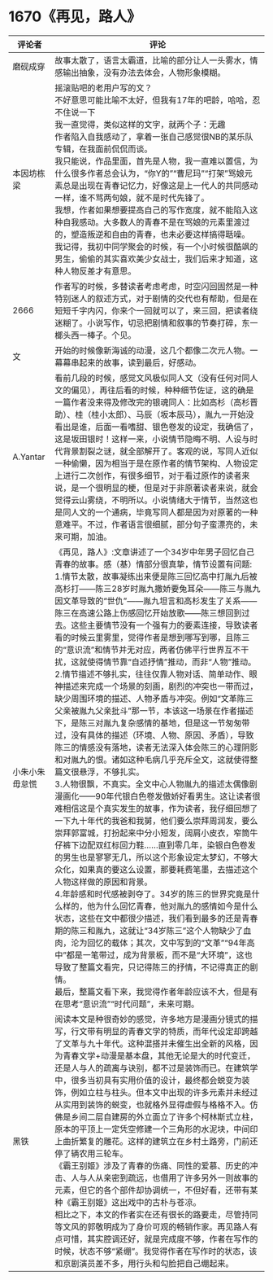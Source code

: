 # 1670《再见，路人》

评论者 | 评论 |
|---|---|
磨砚成穿|故事太散了，语言太霸道，比喻的部分让人一头雾水，情感输出抽象，没有办法去体会，人物形象模糊。
本因坊栋梁|摇滚贴吧的老用户写的文？<br/> 不好意思可能比喻不太好，但我有17年的吧龄，哈哈，忍不住说一下 <br/> 我一直觉得，类似这样的文字，就两个子：无趣 <br/> 作者陷入自我感动了，拿着一张自己感觉很NB的某乐队专辑，在我面前侃侃而谈。 <br/> 我只能说，作品里面，首先是人物，我一直难以置信，为什么很多作者总会认为，“你Y的”“曹尼玛”“打架”骂娘元素总是出现在青春记忆力，好像这是上一代人的共同感动一样，谁不骂两句娘，就不是时代先锋了。 <br/> 我想，作者如果想要提高自己的写作宽度，就不能陷入这种自我感动。大多数人的青春不是在骂娘的元素里渡过的，塑造叛逆和自由的青春，也未必要这样搞得聒噪。<br/> 我记得，我初中同学聚会的时候，有一个小时候很酷飒的男生，偷偷的其实喜欢美少女战士，我们后来才知道，这种人物反差才有意思。
2666|作者写的时候，多替读者考虑考虑，时空闪回固然是一种特别迷人的叙述方式，对于剧情的交代也有帮助，但是在短短千字内闪，你来个一回就可以了，来三回，把读者绕迷糊了。小说写作，切忌把剧情和叙事的节奏打碎，东一榔头西一棒子。个见。
文|开始的时候像新海诚的动漫，这几个都像二次元人物。一幕幕串起来的故事，读到最后，好感动。
A.Yantar| 看前几段的时候，感觉文风极似同人文（没有任何对同人文的偏见），再往后看的时候，种种细节佐证，这的确是一篇作者没来得及修改完的银魂同人：比如高杉（高杉晋助）、桂（桂小太郎）、马辰（坂本辰马），胤九一开始没看出是谁，后面一看嗜甜、银色卷发的设定，我确信了，这是坂田银时！这样一来，小说情节隐晦不明、人设与时代背景割裂之谜，就全部解开了。客观的说，写同人近似一种偷懒，因为相当于是在原作者的情节架构、人物设定上进行二次创作，有很多细节，对于看过原作的读者来说，是一个很明显的梗，但是对于非原著读者来说，就会觉得云山雾绕，不明所以。小说情绪大于情节，当然这也是同人文的一个通病，毕竟写同人都是因为对原著的一种意难平。不过，作者语言很细腻，部分句子蛮漂亮的，未来可期，加油。
小朱小朱毋怠慌|《再见，路人》:文章讲述了一个34岁中年男子回忆自己青春的故事。感（基）情部分很真挚，情节设置有问题:<br /> 1.情节太散，故事凝练出来便是陈三回忆高中打胤九后被高杉打——陈三28岁时胤九撒娇要兔耳朵——陈三与胤九因文革导致的“世仇”——胤九坦言和高杉发生了关系——陈三在高速公路上伤感回忆开始放歌——陈三想回到过去。这些主要情节没有一个强有力的要素连接，导致读者看的时候云里雾里，觉得作者是想到哪写到哪，且陈三的“意识流”和情节并无对应，两者仿佛平行世界互不干扰，这就使得情节靠“自述抒情”推动，而非“人物”推动。<br /> 2.情节描述不够扎实，往往仅靠人物对话、简单动作、眼神描述来完成一个场景的刻画，剧烈的冲突也一带而过，缺少周围环境的描述、人物矛盾与冲突。例如“文革陈三父亲被胤九父亲批斗”那一节，本该这一场景在作者描述下，是陈三对胤九复杂感情的基地，但是这一节匆匆带过，没有具体的描述（环境、人物、原因、矛盾），导致陈三的情感没有落地，读者无法深入体会陈三的心理阴影和对胤九的恨。诸如这种毛病几乎充斥全文，这就使得整篇文很悬浮，不够扎实。<br /> 3.人物很飘，不真实。全文中心人物胤九的描述太偶像剧漫画化——90年代银白色卷发傲娇好看男生。这让读者很难相信这是个真实发生的故事，作为读者，我仔细回想了一下九十年代的我爸和我舅，他们要么崇拜周润发，要么崇拜郭富城，打扮起来中分小短发，阔肩小皮衣，窄筒牛仔裤下边配双红标回力鞋……直到零几年，染银白色卷发的男生也是寥寥无几，所以这个形象设定太梦幻，不够大众化，如果真的要这么设置，那要耗费笔墨，去描述这个人物这样做的原因和背景。<br /> 4.年龄感和时代感被剥夺了。34岁的陈三的世界究竟是什么样的，他为什么回忆青春，他对胤九的感情如今是什么状态，这些在文中都很少描述，我们看到最多的还是青春期的陈三和胤九，这就让“34岁陈三”这个人物缺少了血肉，沦为回忆的载体；其次，文中写到的“文革”“94年高中”都是一笔带过，成为背景板，而不是“大环境”，这也导致了整篇文看完，只记得陈三的抒情，不记得真正的剧情。 <br /> 最后，整篇文看下来，我觉得作者年龄应该不大，但是有在思考“意识流”“时代问题”，未来可期。
黑铁|阅读本文是种很奇妙的感觉，许多地方是漫画分镜式的描写，行文带有明显的青春文学的特质，而年代设定却跨越了文革与九十年代。这种混搭并未催生出全新的风格，因为青春文学+动漫是基本盘，其他无论是大的时代变迁，还是人与人的疏离与诀别，都不过是装饰而已。在建筑学中，很多当初具有实用价值的设计，最终都会蜕变为装饰，例如立柱与柱头。但本文中出现的许多元素并未经过从实用到装饰的蜕变，也就格外显得虚假与格格不入。仿佛是乡间二层自建房的外立面立了许多个柯林斯式立柱，原本的平顶上一定凭空修建一个三角形的水泥块，中间印上曲折繁复的雕花。这样的建筑立在乡村土路旁，门前还停了辆农用三轮车。<br />《霸王别姬》涉及了青春的伤痛、同性的爱慕、历史的冲击、人与人从亲密到疏远，也借用了许多另外一则故事的元素，但它的各个部件却协调统一，不但好看，还带有某种《霸王别姬》这出戏中的古朴与苍凉。<br /> 相比之下，本文的作者实在还有很长的路要走，尽管持同等文风的郭敬明成为了身价可观的畅销作家。再见路人有点可惜，其实腔调还好，就是完成度不够，作者在写作的时候，状态不够“紧绷”。我觉得作者在写作时的状态，该和京剧演员差不多，用行头和勾脸把自己绷起来。